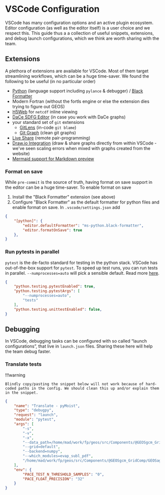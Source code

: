 # VSCode Configuration

VSCode has many configuration options and an active plugin ecosystem. Editor configuration (as well as the editor itself) is a user choice and we respect this. This guide thus a a collection of useful snippets, extensions, and debug launch configurations, which we think are worth sharing with the team.

## Extensions

A plethora of extensions are available for VSCode. Most of them target streamlining workflows, which can be a huge time-saver. We found the following to be useful (in no particular order)

- [Python](https://marketplace.visualstudio.com/items?itemName=ms-python.python) (language support including `pylance` & debugger) / [Black Formatter](https://marketplace.visualstudio.com/items?itemName=ms-python.black-formatter)
- Modern Fortran (without the fortls engine or else the extension dies trying to figure out GEOS)
- [H5Web](https://marketplace.visualstudio.com/items?itemName=h5web.vscode-h5web) for `netcdf` inline viewing
- [DaCe SDFG Editor](https://marketplace.visualstudio.com/items?itemName=phschaad.sdfv) (in case you work with DaCe graphs)
- your standard set of `git` extensions
    - [GitLens](https://marketplace.visualstudio.com/items?itemName=eamodio.gitlens) (in-code `git blame`)
    - [Git Graph](https://marketplace.visualstudio.com/items?itemName=mhutchie.git-graph) (clean git graphs)
- [Live Share](https://marketplace.visualstudio.com/items?itemName=MS-vsliveshare.vsliveshare) (remote pair-programming)
- [Draw.io Integration](https://marketplace.visualstudio.com/items?itemName=hediet.vscode-drawio) (draw & share graphs directly from within VSCode - we've seen scaling errors when mixed with graphs created from the website)
- [Mermaid support for Markdown preview](https://marketplace.visualstudio.com/items?itemName=bierner.markdown-mermaid)

### Format on save

While `pre-commit` is the source of truth, having format on save support in the editor can be a huge time-saver. To enable format on save

1. Install the "Black Formatter" extension (see above)
2. Configure "Black Formatter" as the default formatter for python files and enable format on save. In `.vscode/settings.json` add

```json
{
    "[python]": {
        "editor.defaultFormatter": "ms-python.black-formatter",
        "editor.formatOnSave": true
    },
}
```

### Run pytests in parallel

`pytest` is the de-facto standard for testing in the python stack. VSCode has out-of-the-box support for `pytest`. To speed up test runs, you can run tests in parallel. `--numprocesses=auto` will pick a sensible default. Read more [here](https://pytest-xdist.readthedocs.io/en/stable/distribution.html).

```json
{
    "python.testing.pytestEnabled": true,
    "python.testing.pytestArgs": [
        "--numprocesses=auto",
        "tests"
    ],
    "python.testing.unittestEnabled": false,
}
```

## Debugging

In VSCode, debugging tasks can be configured with so called “launch configurations”, that live in `launch.json` files. Sharing these here will help the team debug faster.

### Translate tests

!!!warning

    Blindly copy/pasting the snippet below will not work because of hard-coded paths in the config. We should clean this up and/or explain them in the snippet.

```json
{
    "name": "Translate - pyMoist",
    "type": "debugpy",
    "request": "launch",
    "module": "pytest",
    "args": [
        "-s",
        "-v",
        "-x",
        "--data_path=/home/mad/work/fp/geos/src/Components/@GEOSgcm_GridComp/GEOSagcm_GridComp/GEOSphysics_GridComp/GEOSmoist_GridComp/pyMoist/test_data/geos_11.5.2/moist",
        "--grid=default",
        "--backend=numpy",
        "--which_modules=evap_subl_pdf",
        "/home/mad/work/fp/geos/src/Components/@GEOSgcm_GridComp/GEOSagcm_GridComp/GEOSphysics_GridComp/GEOSmoist_GridComp/pyMoist/tests"
    ],
    "env": {
        "PACE_TEST_N_THRESHOLD_SAMPLES": "0",
        "PACE_FLOAT_PRECISION": "32"
    }
}
```
